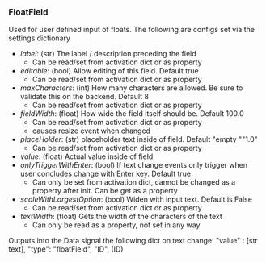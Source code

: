 ### **FloatField**
Used for user defined input of floats. The following are configs set via the settings dictionary

- *label*: (str) The label / description preceding the field
	-  Can be read/set from activation dict or as property
- *editable*: (bool) Allow editing of this field. Default true
	- Can be read/set from activation dict or as property
- *maxCharacters*: (int) How many characters are allowed. Be sure to validate this on the backend. Default 8
	- Can be read/set from activation dict or as property
- *fieldWidth*: (float) How wide the field itself should be. Default 100.0
	- Can be read/set from activation dict or as property
	- causes resize event when changed
- *placeHolder*: (str) placeholder text inside of field. Default "empty ""1.0"
	- Can be read/set from activation dict or as property
- *value*: (float) Actual value inside of field
- *onlyTriggerWithEnter*: (bool) If text change events only trigger when user concludes change with Enter key. Default true
	- Can only be set from activation dict, cannot be changed as a property after init. Can be get as a property
- *scaleWithLargestOption*: (bool) Widen with input text. Default is False
	- Can be read/set from activation dict or as property
- *textWidth*: (float) Gets the width of the characters of the text
	- Can only be read as a property, not set in any way

Outputs into the Data signal the following dict on text change:
"value" : [str text], "type": "floatField",  "ID", (ID)
